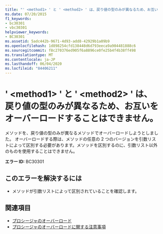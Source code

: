 ```yaml
---
title: "' <method1> ' と ' <method2> ' は、戻り値の型のみが異なるため、お互いをオーバーロードすることはできません。"
ms.date: 07/20/2015
f1_keywords:
- bc30301
- vbc30301
helpviewer_keywords:
- BC30301
ms.assetid: 5adc442b-9671-4d93-add8-42929b1a09b9
ms.openlocfilehash: 1d898254cfd138448d6d793eeca9a904481888c6
ms.sourcegitcommit: f8c270376ed905f6a8896ce0fe25b4f4b38ff498
ms.translationtype: MT
ms.contentlocale: ja-JP
ms.lasthandoff: 06/04/2020
ms.locfileid: "84406211"
---
```

# <a name="method1-and-method2-cannot-overload-each-other-because-they-differ-only-by-return-types"></a>' \<method1> ' と ' \<method2> ' は、戻り値の型のみが異なるため、お互いをオーバーロードすることはできません。
メソッドを、戻り値の型のみが異なるメソッドでオーバーロードしようとしました。 オーバーロードする際は、メソッドの任意の 2 つのバージョンを引数リストによって区別する必要があります。メソッドを区別するのに、引数リスト以外のものを使用することはできません。  
  
 **エラー ID:** BC30301  
  
## <a name="to-correct-this-error"></a>このエラーを解決するには  
  
- メソッドが引数リストによって区別されていることを確認します。  
  
## <a name="see-also"></a>関連項目

- [プロシージャのオーバーロード](../programming-guide/language-features/procedures/procedure-overloading.md)
- [プロシージャのオーバーロードに関する注意事項](../programming-guide/language-features/procedures/considerations-in-overloading-procedures.md)
